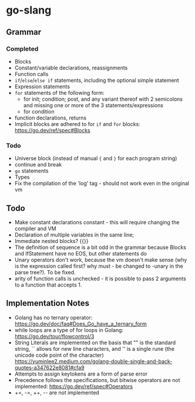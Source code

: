 # go-slang

## Grammar

### Completed

- Blocks
- Constant/variable declarations, reassignments
- Function calls
- `if`/`else`/`else if` statements, including the optional simple statement
- Expression statements
- `for` statements of the following form:
    - for init; condition; post, and any variant thereof with 2 semicolons and missing one or more of the 3 statements/expressions
    - for condition
- function declarations, returns
- Implicit blocks are adhered to for `if` and `for` blocks: https://go.dev/ref/spec#Blocks 

### Todo
- Universe block (instead of manual `{` and `}` for each program string)
- continue and break
- `go` statements
- Types
- Fix the compilation of the 'log' tag - should not work even in the original vm

## Todo

- Make constant declarations constant - this will require changing the compiler and VM
- Declaration of multiple variables in the same line;
- Immediate nested blocks? {{}}
- The definition of sequence is a bit odd in the grammar because Blocks and IfStatement have no EOS, but other statements do
- Unary operators don't work, because the vm doesn't make sense (why is the expression called first? why must - be changed to -unary in the parse tree?). To be fixed. 
- arity of function calls is unchecked - it is possible to pass 2 arguments to a function that accepts 1. 

## Implementation Notes

- Golang has no ternary operator: https://go.dev/doc/faq#Does_Go_have_a_ternary_form
- while loops are a type of for loops in Golang: https://go.dev/tour/flowcontrol/3
- String Literals are implemented on the basis that "" is the standard string, `` allows for new line characters, and '' is a single rune (the unicode code point of the character) https://yuminlee2.medium.com/golang-double-single-and-back-quotes-a347622e8081#cfa9
- Attempts to assign keytokens are a form of parse error
- Precedence follows the specifications, but bitwise operators are not implemented: https://go.dev/ref/spec#Operators
- +=, -=, ++, -- are not implemented
